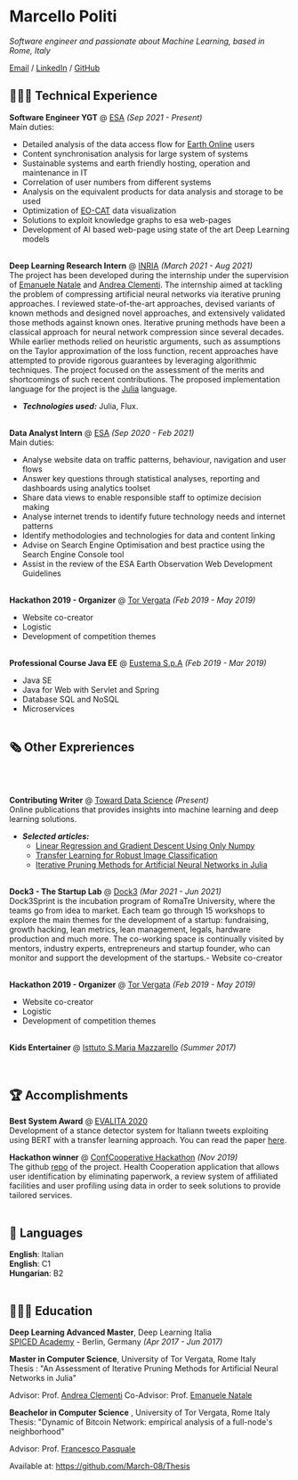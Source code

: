 # Marcello Politi

_Software engineer and passionate about Machine Learning, based in Rome, Italy_ <br>

[Email](mailto:mpoliti08@gmail.com) / [LinkedIn](https://www.linkedin.com/in/marcello-politi-903287171/) / [GitHub](https://github.com/March-08)

## 👩🏼‍💻 Technical Experience

**Software Engineer YGT** @ [ESA](https://bryter.io/) _(Sep 2021 - Present)_ <br>
Main duties:
-	Detailed analysis of the data access flow for [Earth Online](https://earth.esa.int/eogateway) users
-	Content synchronisation analysis for large system of systems
-	Sustainable systems and earth friendly hosting, operation and maintenance in IT
-	Correlation of user numbers from different systems 
-	Analysis on the equivalent products for data analysis and storage to be used  
-	Optimization of [EO-CAT](https://eocat.esa.int/sec/#data-services-area) data visualization 
-	Solutions to exploit knowledge graphs to esa web-pages
-	Development of AI based web-page using state of the art Deep Learning models 
<br><br>

**Deep Learning Research Intern** @ [INRIA](https://www.inria.fr/fr) _(March 2021 - Aug 2021)_ <br>
The project has been developed during the internship under the supervision of [Emanuele Natale](https://www-sop.inria.fr/members/Emanuele.Natale/) and [Andrea Clementi](http://www.mat.uniroma2.it/~clementi/).
The internship aimed at tackling the problem of compressing artificial neural networks via iterative pruning approaches. I reviewed state-of-the-art approaches, devised variants of known methods and designed novel approaches, and extensively validated those methods against known ones.
Iterative pruning methods have been a classical approach for neural network compression since several decades. While earlier methods relied on heuristic arguments, such as assumptions on the Taylor approximation of the loss function, recent approaches have attempted to provide rigorous guarantees by leveraging algorithmic techniques. The project focused on the assessment of the merits and shortcomings of such recent contributions.
The proposed implementation language for the project is the [Julia](https://julialang.org/) language.
  - **_Technologies used:_** Julia, Flux.
<br><br>

**Data Analyst Intern** @ [ESA](https://bryter.io/) _(Sep 2020 - Feb 2021)_ <br>
Main duties:
- Analyse website data on traffic patterns, behaviour, navigation and user flows
- Answer key questions through statistical analyses, reporting and dashboards using analytics toolset
- Share data views to enable responsible staff to optimize decision making
- Analyse internet trends to identify future technology needs and internet patterns
- Identify methodologies and technologies for data and content linking
- Advise on Search Engine Optimisation and best practice using the Search Engine Console tool
- Assist in the review of the ESA Earth Observation Web Development Guidelines
    <br><br>

**Hackathon 2019 - Organizer** @ [Tor Vergata](http://web.uniroma2.it/) _(Feb 2019 - May 2019)_ <br>
- Website co-creator
- Logistic
- Development of competition themes
  <br><br>
  
**Professional Course Java EE** @ [Eustema S.p.A](https://www.eustema.it/en/home/) _(Feb 2019 - Mar 2019)_ <br>
- Java SE
- Java for Web with Servlet and Spring
- Database SQL and NoSQL
- Microservices
  <br><br>

    
## 🗞 Other Expreriences
<br><br>

**Contributing Writer** @ [Toward Data Science](https://towardsdatascience.com/) _(Present)_ <br>
Online publications that provides insights into machine learning and deep learning solutions.
  - **_Selected articles:_**
    - [Linear Regression and Gradient Descent Using Only Numpy](https://towardsdatascience.com/linear-regression-and-gradient-descent-using-only-numpy-53104a834f75)
    - [Transfer Learning for Robust Image Classification](https://towardsdatascience.com/transfer-learning-data-augmentation-for-robust-image-classification-643ca88b3175)
    - [Iterative Pruning Methods for Artificial Neural Networks in Julia](https://towardsdatascience.com/iterative-pruning-methods-for-artificial-neural-networks-in-julia-c605f547a485)
<br><br>

**Dock3 - The Startup Lab** @ [Dock3](https://www.dock3.it/en/home_en/) _(Mar 2021 - Jun 2021)_ <br>
Dock3Sprint is the incubation program of RomaTre University, where the teams go from idea to market.
Each team go through 15 workshops to explore the main themes for the development of a startup: fundraising, growth hacking, lean metrics, lean management, legals, hardware production and much more.
The co-working space is continually visited by mentors, industry experts, entrepreneurs and startup founder, who can monitor and support the development of the startups.- Website co-creator
  <br><br>
  
**Hackathon 2019 - Organizer** @ [Tor Vergata](http://web.uniroma2.it/) _(Feb 2019 - May 2019)_ <br>
- Website co-creator
- Logistic
- Development of competition themes
  <br><br>
  
**Kids Entertainer** @ [Isttuto S.Maria Mazzarello](http://www.istitutomazzarello.org/) _(Summer 2017)_ <br>
<br><br>

  
## 🏆 Accomplishments

**Best System Award** @ [EVALITA 2020](https://www.evalita.it/evalita-2020/best-system-award/)  <br>
Development of a stance detector system for Italiann tweets exploiting using BERT with a transfer learning approach. You can read the paper [here](http://ceur-ws.org/Vol-2765/paper99.pdf).

**Hackathon winner** @ [ConfCooperative Hackathon](https://www.confcooperative.it/) _(Nov 2019)_ <br>
The github [repo](https://github.com/March-08/ConfCooperative---Cooperazione-Salute-Hackathon-2019) of the project.
Health Cooperation application that allows user identification by eliminating paperwork, a review system of affiliated facilities and user profiling using data in order to seek solutions to provide tailored services.
<br><br>

## 💬 Languages

**English**: Italian <br>
**English**: C1 <br>
**Hungarian**: B2
<br><br>

## 👩🏼‍🎓 Education

**Deep Learning Advanced Master**, Deep Learning Italia<br>
[SPICED Academy](https://www.spiced-academy.com/) - Berlin, Germany _(Apr 2017 - Jun 2017)_ <br>

**Master in Computer Science**, University of Tor Vergata, Rome Italy <br>
Thesis : "An Assessment of Iterative Pruning Methods for Artificial Neural Networks in Julia"

Advisor: Prof. [Andrea Clementi](http://www.mat.uniroma2.it/~clementi/)
Co-Advisor: Prof. [Emanuele Natale](https://www-sop.inria.fr/members/Emanuele.Natale/)

**Beachelor in Computer Science** , University of Tor Vergata, Rome Italy<br>
Thesis: "Dynamic of Bitcoin Network: empirical analysis of a full-node's neighborhood"

Advisor: Prof. [Francesco Pasquale](http://www.mat.uniroma2.it/~pasquale/)

Available at:
https://github.com/March-08/Thesis
